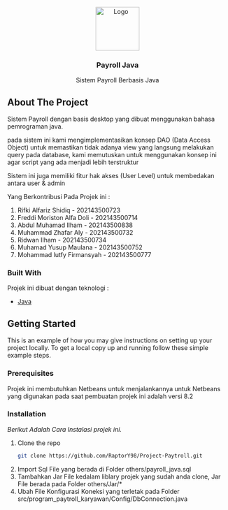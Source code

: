                          
<br/>
<div align="center">
<a href="https://github.com/ShaanCoding/ReadME-Generator">
<img src="https://proceeding.unindra.ac.id/public/site/images/nickyrosadi/logo_unindra_3.png" alt="Logo" width="auto" height="100">
</a>
<h3 align="center">Payroll Java</h3>
<p align="center">
Sistem Payroll Berbasis Java 


  


</p>
</div>

 ## About The Project

Sistem Payroll dengan basis desktop yang dibuat menggunakan bahasa pemrograman java.

pada sistem ini kami mengimplementasikan konsep DAO (Data Access Object) untuk memastikan tidak adanya view yang langsung melakukan query pada database, kami memutuskan untuk menggunakan konsep ini agar script yang ada menjadi lebih terstruktur

Sistem ini juga memiliki fitur hak akses (User Level) untuk membedakan antara user & admin

Yang Berkontribusi Pada Projek ini : 
1. Rifki Alfariz Shidiq - 202143500723
2. Freddi Moriston Alfa Doli - 202143500714
3. Abdul Muhamad Ilham - 202143500838
4. Muhammad Zhafar Aly - 202143500732
5. Ridwan Ilham - 202143500734
6. Muhamad Yusup Maulana - 202143500752
7. Mohammad lutfy Firmansyah - 202143500777
 ### Built With

Projek ini dibuat dengan teknologi : 

- [Java](https://www.java.com)
 ## Getting Started

This is an example of how you may give instructions on setting up your project locally.
To get a local copy up and running follow these simple example steps.
 ### Prerequisites

Projek ini membutuhkan Netbeans untuk menjalankannya untuk Netbeans yang digunakan pada saat pembuatan projek ini adalah versi 8.2

 ### Installation

_Berikut Adalah Cara Instalasi projek ini._

1. Clone the repo
   ```sh
   git clone https://github.com/RaptorY98/Project-Paytroll.git
   ```
2. Import Sql File yang berada di Folder others/payroll_java.sql
3. Tambahkan Jar File kedalam liblary projek yang sudah anda clone, Jar File berada pada Folder others/Jar/*
4. Ubah File Konfigurasi Koneksi yang terletak pada Folder src/program_paytroll_karyawan/Config/DbConnection.java
